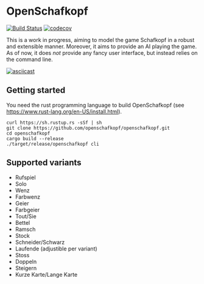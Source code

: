 # OpenSchafkopf

[![Build Status](https://travis-ci.com/phimuemue/openschafkopf.svg?token=p5VJrpqP4RgYm9XasCJN&branch=master)](https://travis-ci.com/phimuemue/openschafkopf)
[![codecov](https://codecov.io/gh/phimuemue/openschafkopf/branch/master/graph/badge.svg)](https://codecov.io/gh/phimuemue/openschafkopf)

This is a work in progress, aiming to model the game Schafkopf in a robust and extensible manner. Moreover, it aims to provide an AI playing the game. As of now, it does *not* provide any fancy user interface, but instead relies on the command line.

[![asciicast](https://asciinema.org/a/q8IiXdkHZAnRvkC8yL4eOt6Gf.png)](https://asciinema.org/a/q8IiXdkHZAnRvkC8yL4eOt6Gf)

## Getting started

You need the rust programming language to build OpenSchafkopf (see https://www.rust-lang.org/en-US/install.html).

```
curl https://sh.rustup.rs -sSf | sh
git clone https://github.com/openschafkopf/openschafkopf.git
cd openschafkopf
cargo build --release
./target/release/openschafkopf cli
```

## Supported variants

* Rufspiel
* Solo
* Wenz
* Farbwenz
* Geier
* Farbgeier
* Tout/Sie
* Bettel
* Ramsch
* Stock
* Schneider/Schwarz
* Laufende (adjustible per variant)
* Stoss
* Doppeln
* Steigern
* Kurze Karte/Lange Karte
